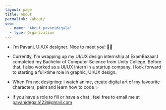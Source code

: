 ```yaml
---
layout: page
title: About  
permalink: /about/
seo:
  - name: "About pavanidegala"
  - type: Organization
---
```


* I'm Pavani, UI/UX designer. Nice to meet you! 👋🏼


* Currently, I'm wrapping up my UI/UX design internship at ExamBazaar.I completed my Bachelor of Computer Science from Unity College. Before that, I also worked as a UI/UX Intern in a startup company. I look forward to starting a full-time role in graphic, UI/UX design.

* When I'm not designing:
  I watch anime, create digital art of my favourite characters, paint and learn how to code ✨

* If you have a role to fill or have a chat , feel free to email me at pavanidegala123@gmail.com
  